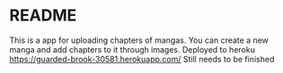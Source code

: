 # README

This is a app for uploading chapters of mangas. You can create a new manga and add chapters to it through images.
Deployed to heroku https://guarded-brook-30581.herokuapp.com/
Still needs to be finished
